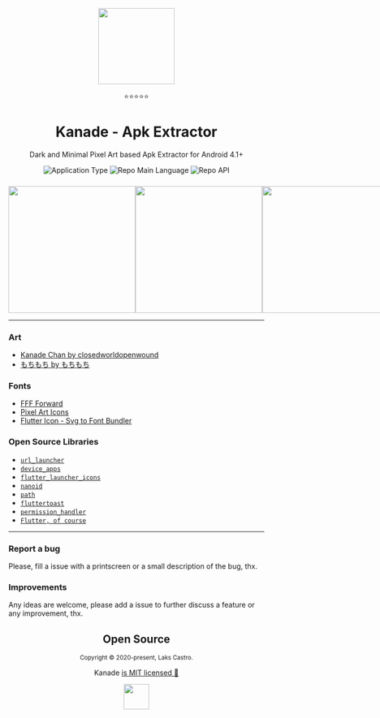 <p align="center">
  <img src="https://user-images.githubusercontent.com/51419598/138639694-77dc8fce-82ca-4032-9f95-a2585eaf33d0.png" width="150" />
</p>
<p align="center">⭐⭐⭐⭐⭐</p>
<h1 align="center">Kanade - Apk Extractor</h1>
<p align="center">Dark and Minimal Pixel Art based Apk Extractor for Android 4.1+</p>
<p align="center">
  <img  src="https://img.shields.io/badge/application-apk_extractor-green" alt="Application Type" />
  <img  src="https://img.shields.io/badge/language-dart-blue" alt="Repo Main Language" />
  <img  src="https://img.shields.io/badge/android-4.1+-success" alt="Repo API" />
</p>

<h3 align="center"></h3>
<p align="center"><b></b></p>

<div align="center">
  <div style="display: flex;">
    <kbd><img src="https://user-images.githubusercontent.com/51419598/138739155-1b0d5d5f-8f4b-4106-b8cc-b68fb1f1b109.png" width="250"></kbd>
    <kbd><img src="https://user-images.githubusercontent.com/51419598/138739165-1db2ecd7-8eaa-4526-8502-61b149d314c9.png" width="250"></kbd>
    <kbd><img src="https://user-images.githubusercontent.com/51419598/138739171-68272488-a1b9-49f1-bc21-dc11452e1dfe.png" width="250"></kbd>
  </div>
</div>

<hr>

### Art

- [Kanade Chan by closedworldopenwound](https://www.deviantart.com/closedworldopenwound/art/Kanade-Chan-660321422)
- [もちもち by もちもち](https://dotpict.net/works/3311931)

### Fonts

- [FFF Forward](https://www.1001fonts.com/fff-forward-font.html)
- [Pixel Art Icons](https://pixelarticons.com/)
- [Flutter Icon - Svg to Font Bundler](https://www.fluttericon.com/)

### Open Source Libraries

- [`url_launcher`](https://pub.dev/packages/url_launcher)
- [`device_apps`](https://pub.dev/packages/device_apps)
- [`flutter_launcher_icons`](https://pub.dev/packages/flutter_launcher_icons)
- [`nanoid`](https://pub.dev/packages/nanoid)
- [`path`](https://pub.dev/packages/path)
- [`fluttertoast`](https://pub.dev/packages/fluttertoast)
- [`permission_handler`](https://pub.dev/packages/permission_handler)
- [`Flutter, of course`](https://flutter.dev/)

<hr>

### Report a bug

Please, fill a issue with a printscreen or a small description of the bug, thx.

### Improvements

Any ideas are welcome, please add a issue to further discuss a feature or any improvement, thx.

<h2 align="center">
  Open Source
</h2>
<p align="center">
  <sub>Copyright © 2020-present, Laks Castro.</sub>
</p>
<p align="center">Kanade <a href="https://github.com/LaksCastro/kanade/blob/master/LICENSE.md">is MIT licensed 💖</a></p>
<p align="center">
  <img src="https://user-images.githubusercontent.com/51419598/138740064-92e4c38a-e648-41b5-8432-da0962028f62.png" width="50" />
</p>
